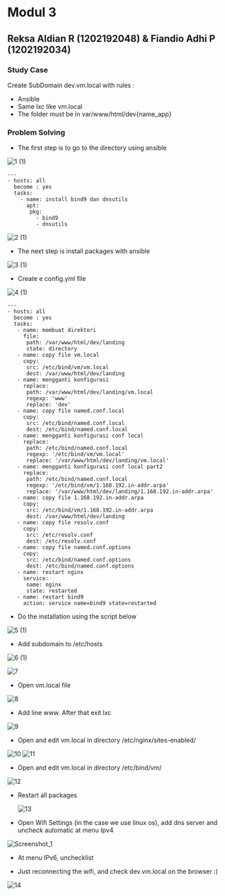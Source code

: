 # **Modul 3**

## **Reksa Aldian R (1202192048) & Fiandio Adhi P (1202192034)**

### **Study Case**

Create SubDomain dev.vm.local with rules :

* Ansible
* Same lxc like vm.local
* The folder must be in var/www/html/dev{name_app}



### **Problem Solving**

* The first step is to go to the directory using ansible

![1 (1)](https://user-images.githubusercontent.com/93086665/146562978-887ec503-27e9-45b6-b787-38341f6145e7.JPG)


  ```
  ---
  - hosts: all
    become : yes
    tasks:
      - name: install bind9 dan dnsutils
        apt:
         pkg:
           - bind9
           - dnsutils
  ```
 ![2 (1)](https://user-images.githubusercontent.com/93086665/146563320-7db72df7-97b4-42ed-ba5b-d3e22d94716d.JPG)



* The next step is install packages with ansible


![3 (1)](https://user-images.githubusercontent.com/93086665/146563468-b3634a83-160c-4562-a505-051d53fa9d87.JPG)


* Create e config.yml file

![4 (1)](https://user-images.githubusercontent.com/93086665/146563634-c89f2c18-7ef2-407e-a67b-90ae8030a506.JPG)

  ```
  ---
  - hosts: all
    become : yes
    tasks:
     - name: membuat direktori
       file:
        path: /var/www/html/dev/landing
        state: directory
     - name: copy file vm.local
       copy:
        src: /etc/bind/vm/vm.local
        dest: /var/www/html/dev/landing
     - name: mengganti konfigurasi
       replace:
        path: /var/www/html/dev/landing/vm.local
        regexp: 'www'
        replace: 'dev'
     - name: copy file named.conf.local
       copy:
        src: /etc/bind/named.conf.local
        dest: /etc/bind/named.conf.local
     - name: mengganti konfigurasi conf local
       replace:
        path: /etc/bind/named.conf.local
        regexp: '/etc/bind/vm/vm.local'
        replace: '/var/www/html/dev/landing/vm.local'
     - name: mengganti konfigurasi conf local part2
       replace:
        path: /etc/bind/named.conf.local
        regexp: '/etc/bind/vm/1.168.192.in-addr.arpa'
        replace: '/var/www/html/dev/landing/1.168.192.in-addr.arpa'
     - name: copy file 1.168.192.in-addr.arpa
       copy:
        src: /etc/bind/vm/1.168.192.in-addr.arpa
        dest: /var/www/html/dev/landing
     - name: copy file resolv.conf
       copy:
        src: /etc/resolv.conf
        dest: /etc/resolv.conf
     - name: copy file named.conf.options
       copy:
        src: /etc/bind/named.conf.options
        dest: /etc/bind/named.conf.options
     - name: restart nginx
       service:
        name: nginx
        state: restarted
     - name: restart bind9
       action: service name=bind9 state=restarted
  ```

* Do the installation using the script below

![5 (1)](https://user-images.githubusercontent.com/93086665/146563842-1a3adb3f-0eeb-4e22-8a34-0b6ba4d08909.JPG)

  
* Add subdomain to /etc/hosts

![6 (1)](https://user-images.githubusercontent.com/93086665/146564065-53483b8a-f3aa-4199-b2de-994f72e7d860.JPG)

![7](https://user-images.githubusercontent.com/93086665/146564173-60a29fd6-c591-439b-9acd-ede1979cbaa1.JPG)

* Open vm.local file

 ![8](https://user-images.githubusercontent.com/93086665/146564298-c82f06d9-ce4d-4c8d-bda6-d9e5adb8041d.JPG)


* Add line www. After that exit lxc

 ![9](https://user-images.githubusercontent.com/93086665/146564392-e40c903a-9a63-4d16-83fa-61bd5298c4fa.JPG)
 

* Open and edit vm.local in directory /etc/nginx/sites-enabled/

 ![10](https://user-images.githubusercontent.com/93086665/146564504-da9f4e95-fefc-46fe-b8d1-1c2aec246e4e.JPG)
 ![11](https://user-images.githubusercontent.com/93086665/146564568-9e6be606-8ce4-4d34-b949-0a1be8d1145f.JPG)
 
* Open and edit vm.local in directory /etc/bind/vm/

 ![12](https://user-images.githubusercontent.com/93086665/146564690-1abcc549-b227-4e3b-a2fa-ec9cac21e640.JPG)

* Restart all packages

  ![13](https://user-images.githubusercontent.com/93086665/146564747-2196bb45-ae44-4d7d-9568-b5ed37e11bcc.JPG)

- Open Wifi Settings (in the case we use linux os), add dns server and uncheck automatic at menu Ipv4
 
 ![Screenshot_1](https://user-images.githubusercontent.com/93086665/146565222-f1f6650a-d373-4346-b9a4-00abb8035a43.png)

- At menu IPv6, unchecklist

- Just reconnecting the wifi, and check dev.vm.local on the browser :)

 ![14](https://user-images.githubusercontent.com/93086665/146565310-a28460f0-7c1b-476b-b3ad-d3968c38a6ee.JPG)
